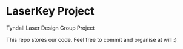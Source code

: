 # LaserKey Project
Tyndall Laser Design Group Project

This repo stores our code. Feel free to commit and organise at will :)
